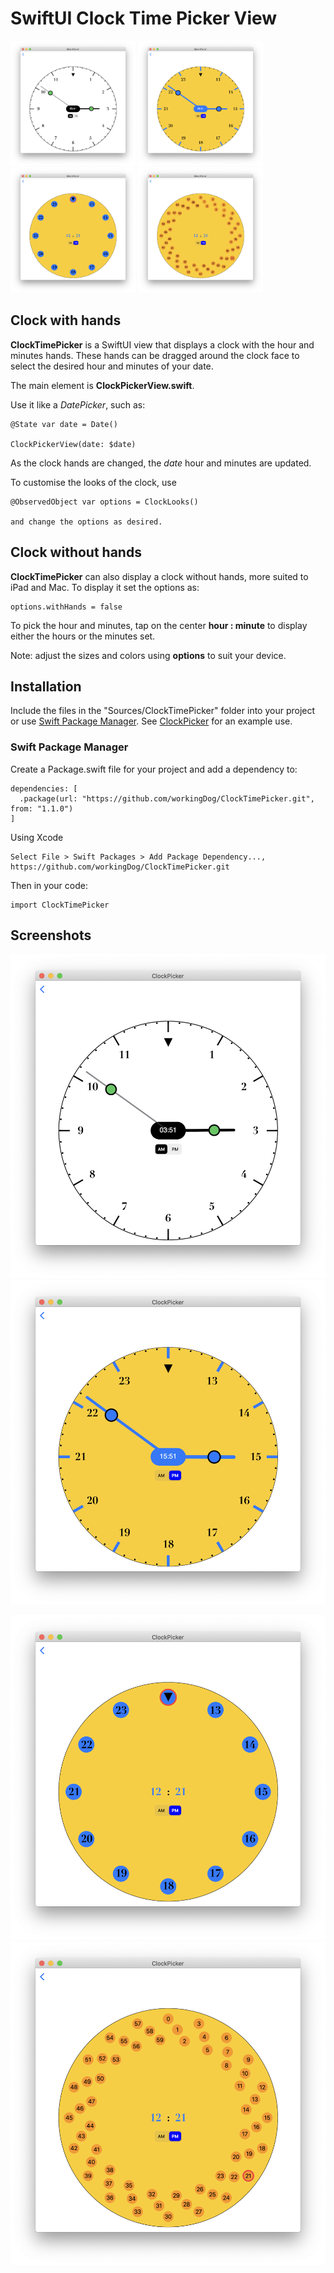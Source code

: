 
# SwiftUI Clock Time Picker View

<p float="left">
  <img src="Images/picture1.png"  width="200"  height="200" />
  <img src="Images/picture3.png"  width="200"  height="200" /> 
  <img src="Images/picture4.png"  width="200"  height="200" />
  <img src="Images/picture5.png"  width="200"  height="200" />
</p>

## Clock with hands

**ClockTimePicker** is a SwiftUI view that displays a clock with the hour and minutes hands.
These hands can be dragged around the clock face to select the desired hour and minutes of your date.

The main element is **ClockPickerView.swift**.

Use it like a *DatePicker*, such as:

    @State var date = Date()
    
    ClockPickerView(date: $date)

As the clock hands are changed, the *date* hour and minutes are updated.

To customise the looks of the clock, use 

    @ObservedObject var options = ClockLooks()
    
    and change the options as desired.
    
## Clock without hands

**ClockTimePicker** can also display a clock without hands, more suited to iPad and Mac. To display it set the options as:

    options.withHands = false    

To pick the hour and minutes, tap on the center **hour : minute** to display either the hours or the minutes set.

Note: adjust the sizes and colors using **options** to suit your device.


## Installation

Include the files in the "Sources/ClockTimePicker" folder into your project or use [Swift Package Manager](https://github.com/apple/swift-package-manager). See [ClockPicker](https://github.com/workingDog/ClockPicker) for an example use.

### Swift Package Manager

Create a Package.swift file for your project and add a dependency to:

    dependencies: [
      .package(url: "https://github.com/workingDog/ClockTimePicker.git", from: "1.1.0")
    ]

Using Xcode

    Select File > Swift Packages > Add Package Dependency...,
    https://github.com/workingDog/ClockTimePicker.git


Then in your code:

    import ClockTimePicker
      
      
## Screenshots

![im01](Images/picture1.png)  ![im03](Images/picture3.png) 


![im04](Images/picture4.png)   ![im05](Images/picture5.png)  
